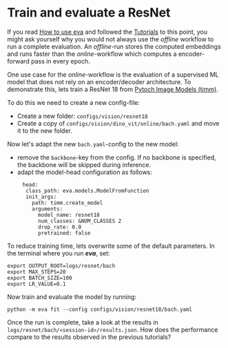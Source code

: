 # Train and evaluate a ResNet

If you read [How to use eva](../how_to_use.md) and followed the [Tutorials](../tutorials.md) to this point, you might ask yourself why you would not always use the *offline* workflow to run a complete evaluation. An *offline*-run stores the computed embeddings and runs faster than the *online*-workflow which computes a encoder-forward pass in every epoch.

One use case for the *online*-workflow is the evaluation of a supervised ML model that does not rely on an encoder/decoder architecture. To demonstrate this, lets train a ResNet 18 from [Pytoch Image Models (timm)](https://timm.fast.ai/).

To do this we need to create a new config-file:

 - Create a new folder: `configs/vision/resnet18`
 - Create a copy of `configs/vision/dino_vit/online/bach.yaml` and move it to the new folder.

Now let's adapt the new `bach.yaml`-config to the new model:

 - remove the `backbone`-key from the config. If no backbone is specified, the backbone will be skipped during inference.
 - adapt the model-head configuration as follows:

```
     head:
      class_path: eva.models.ModelFromFunction
      init_args:
        path: timm.create_model
        arguments:
          model_name: resnet18
          num_classes: &NUM_CLASSES 2
          drop_rate: 0.0
          pretrained: false
```
To reduce training time, lets overwrite some of the default parameters. In the terminal where you run ***eva***, set:
```
export OUTPUT_ROOT=logs/resnet/bach
export MAX_STEPS=20
export BATCH_SIZE=100
export LR_VALUE=0.1
```
Now train and evaluate the model by running:
```
python -m eva fit --config configs/vision/resnet18/bach.yaml
```
Once the run is complete, take a look at the results in `logs/resnet/bach/<session-id>/results.json`. How does the performance compare to the results observed in the previous tutorials?
